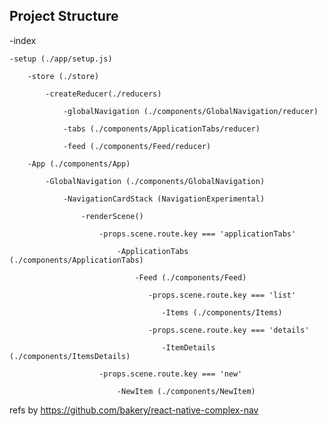 ## Project Structure

-index

    -setup (./app/setup.js)
    
        -store (./store) 
        
            -createReducer(./reducers)
                
                -globalNavigation (./components/GlobalNavigation/reducer)
                
                -tabs (./components/ApplicationTabs/reducer)
                
                -feed (./components/Feed/reducer)
         
        -App (./components/App)
        
            -GlobalNavigation (./components/GlobalNavigation)
            
                -NavigationCardStack (NavigationExperimental)
                
                    -renderScene()
                        
                        -props.scene.route.key === 'applicationTabs' 
                            
                            -ApplicationTabs (./components/ApplicationTabs)
                            
                                -Feed (./components/Feed)
                                
                                   -props.scene.route.key === 'list'
                                    
                                      -Items (./components/Items)
                                                                 
                                   -props.scene.route.key === 'details'
                                      
                                      -ItemDetails (./components/ItemsDetails)
                                                                         
                        -props.scene.route.key === 'new'
                           
                            -NewItem (./components/NewItem)
                            

refs by https://github.com/bakery/react-native-complex-nav
                            
                                